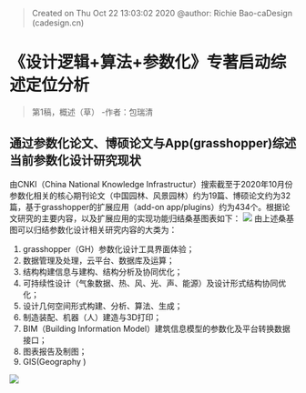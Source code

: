 


> Created on Thu Oct 22 13:03:02 2020 @author: Richie Bao-caDesign (cadesign.cn)
# 《设计逻辑+算法+参数化》专著启动综述定位分析
> 第1稿，概述（草） -作者：包瑞清
## 通过参数化论文、博硕论文与App(grasshopper)综述当前参数化设计研究现状
由CNKI（China National Knowledge Infrastructur）搜索截至于2020年10月份参数化相关的核心期刊论文（中国园林、风景园林）约为19篇、博硕论文约为32篇，基于grasshopper的扩展应用（add-on app/plugins）约为434个。根据论文研究的主要内容，以及扩展应用的实现功能归结桑基图表如下：
![](https://github.com/richieBao/python-urbanPlanning/blob/master/images/parametrization_01.jpg)
由上述桑基图可以归结参数化设计相关研究内容的大类为：
1. grasshopper（GH）参数化设计工具界面体验；
2. 数据管理及处理，云平台、数据库及运算；
3. 结构构建信息与建构、结构分析及协同优化；
4. 可持续性设计（气象数据、热、风、光、声、能源）及设计形式结构协同优化；
5. 设计几何空间形式构建、分析、算法、生成；
6. 制造装配、机器（人）建造与3D打印；
7. BIM（Building Information Model）建筑信息模型的参数化及平台转换数据接口；
8. 图表报告及制图；
9. GIS(Geography )


![](https://github.com/richieBao/python-urbanPlanning/blob/master/images/parametrization_02.jpg)
<!--stackedit_data:
eyJoaXN0b3J5IjpbOTk3NDQ0OTIzLDEzMDM1MTYyNTQsMTc4OT
I5NDY5LC0xNjU2MzE5NjczLDE0NjI5MDYyNzYsNzMwOTk4MTE2
XX0=
-->